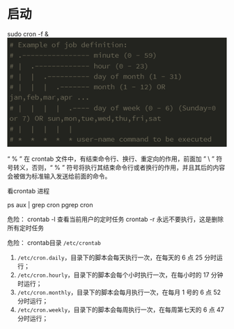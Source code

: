 # 启动
sudo cron -f &
![image-20246232020125.png](1%E8%87%AA%E7%94%A8%E7%AC%94%E8%AE%B0%E6%97%A0%E4%B8%8A%E4%BC%A0/crontab/crontba/image-20246232020125.png)


“ % ” 在 crontab 文件中，有结束命令行、换行、重定向的作用，前面加 ” \ ” 符号转义，否则，“ % ” 符号将执行其结束命令行或者换行的作用，并且其后的内容会被做为标准输入发送给前面的命令。

看crontab 进程

ps aux | grep cron
pgrep cron


危险：
crontab -l  查看当前用户的定时任务 
crontab -r 永远不要执行，这是删除所有定时任务

危险：
crontab目录
`/etc/crontab`
1. `/etc/cron.daily`，目录下的脚本会每天执行一次，在每天的 6 点 25 分时运行；
2. `/etc/cron.hourly`，目录下的脚本会每个小时执行一次，在每小时的 17 分钟时运行；
3. `/etc/cron.monthly`，目录下的脚本会每月执行一次，在每月 1 号的 6 点 52 分时运行；
4. `/etc/cron.weekly`，目录下的脚本会每周执行一次，在每周第七天的 6 点 47 分时运行；
